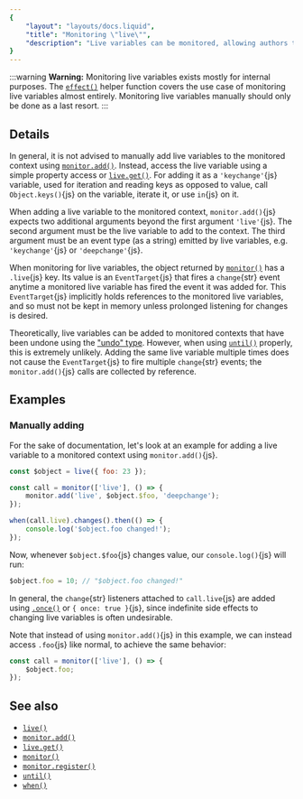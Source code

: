 ```yaml
---
{
	"layout": "layouts/docs.liquid",
	"title": "Monitoring \"live\"",
	"description": "Live variables can be monitored, allowing authors to react to changes in dependencies of a certain callback."
}
---
```


:::warning
**Warning:** Monitoring live variables exists mostly for internal purposes. The [`effect()`](/docs/effect/) helper function covers the use case of monitoring live variables almost entirely. Monitoring live variables manually should only be done as a last resort.
:::

## Details

In general, it is not advised to manually add live variables to the monitored context using [`monitor.add()`](/docs/monitor/add/). Instead, access the live variable using a simple property access or [`live.get()`](/docs/live/get/). For adding it as a `'keychange'`{js} variable, used for iteration and reading keys as opposed to value, call `Object.keys()`{js} on the variable, iterate it, or use `in`{js} on it.

When adding a live variable to the monitored context, `monitor.add()`{js} expects two additional arguments beyond the first argument `'live'`{js}. The second argument must be the live variable to add to the context. The third argument must be an event type (as a string) emitted by live variables, e.g. `'keychange'`{js} or `'deepchange'`{js}.

When monitoring for live variables, the object returned by [`monitor()`](/docs/monitor/) has a `.live`{js} key. Its value is an `EventTarget`{js} that fires a `change`{str} event anytime a monitored live variable has fired the event it was added for. This `EventTarget`{js} implicitly holds references to the monitored live variables, and so must not be kept in memory unless prolonged listening for changes is desired.

Theoretically, live variables can be added to monitored contexts that have been undone using the ["undo" type](/docs/monitor/undo/). However, when using [`until()`](/docs/monitor/until/) properly, this is extremely unlikely. Adding the same live variable multiple times does not cause the `EventTarget`{js} to fire multiple `change`{str} events; the `monitor.add()`{js} calls are collected by reference.

## Examples

### Manually adding

For the sake of documentation, let's look at an example for adding a live variable to a monitored context using `monitor.add()`{js}.

```js
const $object = live({ foo: 23 });

const call = monitor(['live'], () => {
	monitor.add('live', $object.$foo, 'deepchange');
});

when(call.live).changes().then(() => {
	console.log('$object.foo changed!');
});
```

Now, whenever `$object.$foo`{js} changes value, our `console.log()`{js} will run:

```js
$object.foo = 10; // "$object.foo changed!"
```

In general, the `change`{str} listeners attached to `call.live`{js} are added using [`.once()`](/docs/flow/once/) or `{ once: true }`{js}, since indefinite side effects to changing live variables is often undesirable.

Note that instead of using `monitor.add()`{js} in this example, we can instead access `.foo`{js} like normal, to achieve the same behavior:

```js
const call = monitor(['live'], () => {
	$object.foo;
});
```

## See also

- [`live()`](/docs/monitor/live/)
- [`monitor.add()`](/docs/monitor/add/)
- [`live.get()`](/docs/monitor/live/)
- [`monitor()`](/docs/monitor/)
- [`monitor.register()`](/docs/monitor/register/)
- [`until()`](/docs/monitor/until/)
- [`when()`](/docs/when/)

